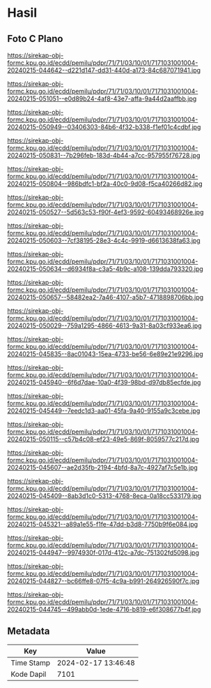 # Hasil

## Foto C Plano

https://sirekap-obj-formc.kpu.go.id/ecdd/pemilu/pdpr/71/71/03/10/01/7171031001004-20240215-044642--d221d147-dd31-440d-a173-84c687071941.jpg

https://sirekap-obj-formc.kpu.go.id/ecdd/pemilu/pdpr/71/71/03/10/01/7171031001004-20240215-051051--e0d89b24-4af8-43e7-affa-9a44d2aaffbb.jpg

https://sirekap-obj-formc.kpu.go.id/ecdd/pemilu/pdpr/71/71/03/10/01/7171031001004-20240215-050949--03406303-84b6-4f32-b338-f1ef01c4cdbf.jpg

https://sirekap-obj-formc.kpu.go.id/ecdd/pemilu/pdpr/71/71/03/10/01/7171031001004-20240215-050831--7b296feb-183d-4b44-a7cc-957955f76728.jpg

https://sirekap-obj-formc.kpu.go.id/ecdd/pemilu/pdpr/71/71/03/10/01/7171031001004-20240215-050804--986bdfc1-bf2a-40c0-9d08-f5ca40266d82.jpg

https://sirekap-obj-formc.kpu.go.id/ecdd/pemilu/pdpr/71/71/03/10/01/7171031001004-20240215-050527--5d563c53-f90f-4ef3-9592-60493468926e.jpg

https://sirekap-obj-formc.kpu.go.id/ecdd/pemilu/pdpr/71/71/03/10/01/7171031001004-20240215-050603--7cf38195-28e3-4c4c-9919-d6613638fa63.jpg

https://sirekap-obj-formc.kpu.go.id/ecdd/pemilu/pdpr/71/71/03/10/01/7171031001004-20240215-050634--d6934f8a-c3a5-4b9c-a108-139dda793320.jpg

https://sirekap-obj-formc.kpu.go.id/ecdd/pemilu/pdpr/71/71/03/10/01/7171031001004-20240215-050657--58482ea2-7a46-4107-a5b7-4718898706bb.jpg

https://sirekap-obj-formc.kpu.go.id/ecdd/pemilu/pdpr/71/71/03/10/01/7171031001004-20240215-050029--759a1295-4866-4613-9a31-8a03cf933ea6.jpg

https://sirekap-obj-formc.kpu.go.id/ecdd/pemilu/pdpr/71/71/03/10/01/7171031001004-20240215-045835--8ac01043-15ea-4733-be56-6e89e21e9296.jpg

https://sirekap-obj-formc.kpu.go.id/ecdd/pemilu/pdpr/71/71/03/10/01/7171031001004-20240215-045940--6f6d7dae-10a0-4f39-98bd-d97db85ecfde.jpg

https://sirekap-obj-formc.kpu.go.id/ecdd/pemilu/pdpr/71/71/03/10/01/7171031001004-20240215-045449--7eedc1d3-aa01-45fa-9a40-9155a9c3cebe.jpg

https://sirekap-obj-formc.kpu.go.id/ecdd/pemilu/pdpr/71/71/03/10/01/7171031001004-20240215-050115--c57b4c08-ef23-49e5-869f-8059577c217d.jpg

https://sirekap-obj-formc.kpu.go.id/ecdd/pemilu/pdpr/71/71/03/10/01/7171031001004-20240215-045607--ae2d35fb-2194-4bfd-8a7c-4927af7c5e1b.jpg

https://sirekap-obj-formc.kpu.go.id/ecdd/pemilu/pdpr/71/71/03/10/01/7171031001004-20240215-045409--8ab3d1c0-5313-4768-8eca-0a18cc533179.jpg

https://sirekap-obj-formc.kpu.go.id/ecdd/pemilu/pdpr/71/71/03/10/01/7171031001004-20240215-045321--a89a1e55-f1fe-47dd-b3d8-7750b9f6e084.jpg

https://sirekap-obj-formc.kpu.go.id/ecdd/pemilu/pdpr/71/71/03/10/01/7171031001004-20240215-044947--9974930f-017d-412c-a7dc-751302fd5098.jpg

https://sirekap-obj-formc.kpu.go.id/ecdd/pemilu/pdpr/71/71/03/10/01/7171031001004-20240215-044827--bc66ffe8-07f5-4c9a-b991-264926590f7c.jpg

https://sirekap-obj-formc.kpu.go.id/ecdd/pemilu/pdpr/71/71/03/10/01/7171031001004-20240215-044745--499abb0d-1ede-4716-b819-e6f308677b4f.jpg


## Metadata

| Key        | Value               |
| ---------- | ------------------- |
| Time Stamp | 2024-02-17 13:46:48 |
| Kode Dapil | 7101                |



